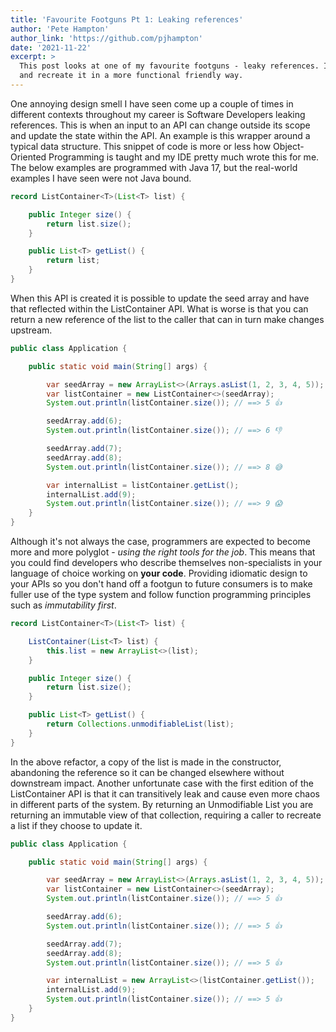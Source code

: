 ```yaml
---
title: 'Favourite Footguns Pt 1: Leaking references'
author: 'Pete Hampton'
author_link: 'https://github.com/pjhampton'
date: '2021-11-22'
excerpt: >
  This post looks at one of my favourite footguns - leaky references. I provide an example in Java 17
  and recreate it in a more functional friendly way. 
---
```


One annoying design smell I have seen come up a couple of times in different contexts throughout my career is Software Developers leaking references.
This is when an input to an API can change outside its scope and update the state within the API. An example is this wrapper around
a typical data structure. This snippet of code is more or less how Object-Oriented Programming is taught and my IDE pretty much wrote this 
for me. The below examples are programmed with Java 17, but the real-world examples I have seen were not Java bound.

```java
record ListContainer<T>(List<T> list) {

    public Integer size() {
        return list.size();
    }

    public List<T> getList() {
        return list;
    }
}
```

When this API is created it is possible to update the seed array and have that reflected within the ListContainer API. What is worse
is that you can return a new reference of the list to the caller that can in turn make changes upstream. 

```java
public class Application {

    public static void main(String[] args) {

        var seedArray = new ArrayList<>(Arrays.asList(1, 2, 3, 4, 5));
        var listContainer = new ListContainer<>(seedArray);
        System.out.println(listContainer.size()); // ==> 5 👍

        seedArray.add(6);
        System.out.println(listContainer.size()); // ==> 6 👎

        seedArray.add(7);
        seedArray.add(8);
        System.out.println(listContainer.size()); // ==> 8 😅

        var internalList = listContainer.getList();
        internalList.add(9);
        System.out.println(listContainer.size()); // ==> 9 😱
    }
}
```

Although it's not always the case, programmers are expected to become more and more polyglot - _using the right tools for the job_.
This means that you could find developers who describe themselves non-specialists in your language of choice working on **your code**.
Providing idiomatic design to your APIs so you don't hand off a footgun to future consumers is to make fuller use of the type
system and follow function programming principles such as _immutability first_.

```java
record ListContainer<T>(List<T> list) {

    ListContainer(List<T> list) {
        this.list = new ArrayList<>(list);
    }

    public Integer size() {
        return list.size();
    }

    public List<T> getList() {
        return Collections.unmodifiableList(list);
    }
}
```

In the above refactor, a copy of the list is made in the constructor, abandoning the reference so it can be changed elsewhere
without downstream impact. Another unfortunate case with the first edition of the ListContainer API is that it can
transitively leak and cause even more chaos in different parts of the system. By returning an Unmodifiable List 
you are returning an immutable view of that collection, requiring a caller to recreate a list if they choose to update it. 

```java
public class Application {

    public static void main(String[] args) {

        var seedArray = new ArrayList<>(Arrays.asList(1, 2, 3, 4, 5));
        var listContainer = new ListContainer<>(seedArray);
        System.out.println(listContainer.size()); // ==> 5 👍

        seedArray.add(6);
        System.out.println(listContainer.size()); // ==> 5 👍

        seedArray.add(7);
        seedArray.add(8);
        System.out.println(listContainer.size()); // ==> 5 👍

        var internalList = new ArrayList<>(listContainer.getList());
        internalList.add(9);
        System.out.println(listContainer.size()); // ==> 5 👍
    }
}
```
